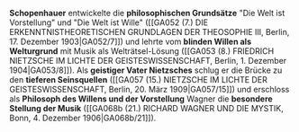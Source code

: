 
**Schopenhauer** entwickelte die **philosophischen Grundsätze** "Die Welt ist Vorstellung" und "Die Welt ist Wille" ([[GA052 (7.) DIE ERKENNTNISTHEORETISCHEN GRUNDLAGEN DER THEOSOPHIE III, Berlin, 17. Dezember 1903|GA052/7]]) und lehrte vom **blinden Willen als Welturgrund** mit Musik als Welträtsel-Lösung ([[GA053 (8.) FRIEDRICH NIETZSCHE IM LICHTE DER GEISTESWISSENSCHAFT, Berlin, 1. Dezember 1904|GA053/8]]). Als **geistiger Vater Nietzsches** schlug er die Brücke zu den **tieferen Seinsquellen** ([[GA057 (15.) NIETZSCHE IM LICHTE DER GEISTESWISSENSCHAFT, Berlin, 20. März 1909|GA057/15]]) und erschloss als **Philosoph des Willens und der Vorstellung** Wagner die **besondere Stellung der Musik** ([[GA068b (21.) RICHARD WAGNER UND DIE MYSTIK, Bonn, 4. Dezember 1906|GA068b/21]]).
